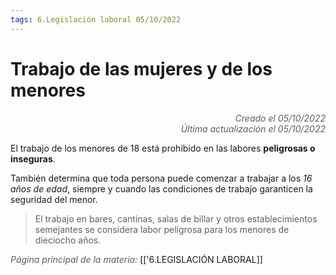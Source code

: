 ```yaml
---
tags: 6.Legislación laboral 05/10/2022
---
```


# Trabajo de las mujeres y de los menores
<div style="text-align: right; opacity: 0.7; font-style: italic;">Creado el 05/10/2022</div>
<div style="text-align: right; opacity: 0.7; font-style: italic;">Última actualización el 05/10/2022</div>

El trabajo de los menores de 18 está prohibido en las labores **peligrosas o inseguras**.

También determina que toda persona puede comenzar a trabajar a los *16 años de edad*, siempre y cuando las condiciones de trabajo garanticen la seguridad del menor.

> El trabajo en bares, cantinas, salas de billar y otros establecimientos semejantes se considera labor peligrosa para los menores de dieciocho años.



<span style="opacity: 0.7; font-style: italic;">Página principal de la materia:</span> [['6.LEGISLACIÓN LABORAL]]